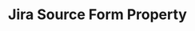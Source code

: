 ---
# -------------------------- #
#     USING THIS TEMPLATE    #
# -------------------------- #

## NEED HELP USING THIS TEMPLATE? SEE:
## https://docs-about-stitch-docs.netlify.com/reference/connect-templates/destination-form-property/
## FOR INSTRUCTIONS & REFERENCE INFO

## PLEASE REMOVE COMMENTS WHEN FINISHED


# -------------------------- #
#        CONTENT TYPE        #
# -------------------------- #

product-type: "connect"
content-type: "api-form"
form-type: "source"
key: "source-form-properties-jira-object"


# -------------------------- #
#        OBJECT INFO         #
# -------------------------- #

title: "Jira Source Form Property"
api-type: "jira"
display-name: "Jira"

source-type: "saas"
docs-name: "jira"

description: |
  Stitch's {{ form-property.display-name }} source can connect to self-managed (hosted) or cloud-hosted instances. **Note**: The steps for connecting each type of instance vary. Refer to [our JIRA documentation]({{ doc-link }}) for more info.


# -------------------------- #
#      OBJECT ATTRIBUTES     #
# -------------------------- #

# uses-common-fields: true/false
# See these fields in _data/connect/common/all-sources.yml
# May also include applicable fields in _data/connect/common/all-sources.yml

object-attributes:
  - name: "base_url"
    type: "string"
    required: true
    description: |
      The base URL for the user's {{ form-property.display-name }} instance.

      **Note**: If connecting a self-managed (hosted) instance, the server must use the `HTTPs` protocl or the connection will fail.
    value: "<NAME>.atlassian.net"

  - name: "password"
    type: "string"
    required: true
    description: |
      Depending on the type of {{ form-property.display-name }} instance being connected, this value should be one of the following:

      - **For a self-managed instance**, this will be the password associated with the `username`.
      - **For a cloud-hosted instance**, this will be an API token generated by the user (`username`). Refer to [our JIRA documentation]({{ doc-link | append: "/#generate-jira-api-token" }}) for instructions on generating the token.
    value: "<PASSWORD_OR_API_TOKEN>"

  - name: "username"
    type: "string"
    required: true
    description: |
      The user's {{ form-property.display-name }} username. This will typically be the email address the user uses to sign into {{ form-property.display-name }}.
    value: "<NAME>@<DOMAIN>.com"
---